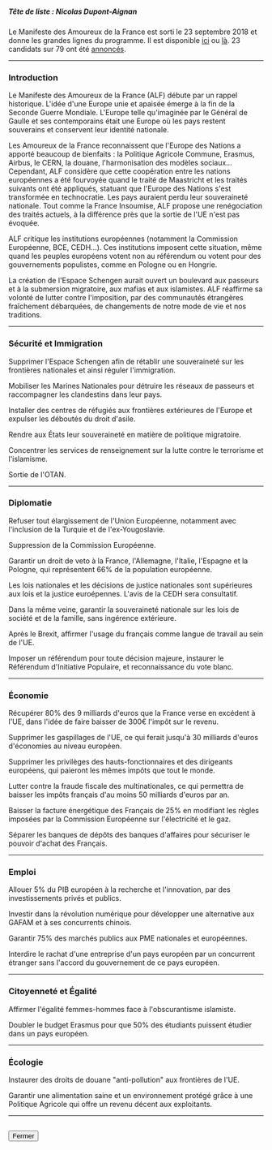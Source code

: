 ##### Tête de liste : Nicolas Dupont-Aignan

Le  Manifeste des Amoureux de la France est sorti le 23 septembre 2018 et donne les grandes lignes du programme. Il est disponible [ici](pdf/Manifeste-Européennes-Version-23-septembre-Presse.pdf) ou [là](https://amoureuxdelafrance2019.fr/lire-le-manifeste/).
23 candidats sur 79 ont été [annoncés](https://www.bfmtv.com/politique/europeennes-dupont-aignan-presente-sa-liste-le-gilet-jaune-benjamin-cauchy-en-9e-position-1661204.html).

<hr>

### Introduction
Le Manifeste des Amoureux de la France (ALF) débute par un rappel historique. L'idée d'une Europe unie et apaisée émerge à la fin de la Seconde Guerre Mondiale. L'Europe telle qu'imaginée par le Général de Gaulle et ses contemporains était une Europe où les pays restent souverains et conservent leur identité nationale.

Les Amoureux de la France reconnaissent que l'Europe des Nations a apporté beaucoup de bienfaits : la Politique Agricole Commune, Erasmus, Airbus, le CERN, la douane, l'harmonisation des modèles sociaux…
Cependant, ALF considère que cette coopération entre les nations européennes a été fourvoyée quand le traité de Maastricht et les traités suivants ont été appliqués, statuant que l'Europe des Nations s'est transformée en technocratie. Les pays auraient perdu leur souveraineté nationale.
Tout comme la France Insoumise, ALF propose une renégociation des traités actuels, à la différence près que la sortie de l'UE n'est pas évoquée.

ALF critique les institutions européennes (notamment la Commission Européenne, BCE, CEDH…). Ces institutions imposent cette situation, même quand les peuples européens votent non au référendum ou votent pour des gouvernements populistes, comme en Pologne ou en Hongrie.

La création de l'Espace Schengen aurait ouvert un boulevard aux passeurs et à la submersion migratoire, aux mafias et aux islamistes. ALF réaffirme sa volonté de lutter contre l'imposition, par des communautés étrangères fraîchement débarquées, de changements de notre mode de vie et nos traditions.

<hr>

### Sécurité et Immigration

Supprimer l'Espace Schengen afin de rétablir une souveraineté sur les frontières nationales et ainsi réguler l'immigration.

Mobiliser les Marines Nationales pour détruire les réseaux de passeurs et raccompagner les clandestins dans leur pays.

Installer des centres de réfugiés aux frontières extérieures de l'Europe et expulser les déboutés du droit d'asile.

Rendre aux États leur souveraineté en matière de politique migratoire.

Concentrer les services de renseignement sur la lutte contre le terrorisme et l'islamisme.

Sortie de l'OTAN.

<hr>

### Diplomatie

Refuser tout élargissement de l'Union Européenne, notamment avec l'inclusion de la Turquie et de l'ex-Yougoslavie.

Suppression de la Commission Européenne.

Garantir un droit de veto à la France, l'Allemagne, l'Italie, l'Espagne et la Pologne, qui représentent 66% de la population européenne.

Les lois nationales et les décisions de justice nationales sont supérieures aux lois et la justice euroépennes. L'avis de la CEDH sera consultatif.

Dans la même veine, garantir la souveraineté nationale sur les lois de société et de la famille, sans ingérence extérieure.

Après le Brexit, affirmer l'usage du français comme langue de travail au sein de l'UE.

Imposer un référendum pour toute décision majeure, instaurer le Référendum d'Initiative Populaire, et reconnaissance du vote blanc.

<hr>

### Économie

Récupérer 80% des 9 milliards d'euros que la France verse en excédent à l'UE, dans l'idée de faire baisser de 300€ l'impôt sur le revenu.

Supprimer les gaspillages de l'UE, ce qui ferait jusqu'à 30 milliards d'euros d'économies au niveau européen.

Supprimer les privilèges des hauts-fonctionnaires et des dirigeants européens, qui paieront les mêmes impôts que tout le monde.

Lutter contre la fraude fiscale des multinationales, ce qui permettra de baisser les impôts français d'au moins 50 milliards d'euros par an.

Baisser la facture énergétique des Français de 25% en modifiant les règles imposées par la Commission Européenne sur l'électricité et le gaz.

Séparer les banques de dépôts des banques d'affaires pour sécuriser le pouvoir d'achat des Français.

<hr>

### Emploi

Allouer 5% du PIB européen à la recherche et l'innovation, par des investissements privés et publics.

Investir dans la révolution numérique pour développer une alternative aux GAFAM et à ses concurrents chinois.

Garantir 75% des marchés publics aux PME nationales et européennes.

Interdire le rachat d'une entreprise d'un pays européen par un concurrent étranger sans l'accord du gouvernement de ce pays européen.

<hr>

### Citoyenneté et Égalité

Affirmer l'égalité femmes-hommes face à l'obscurantisme islamiste.

Doubler le budget Erasmus pour que 50% des étudiants puissent étudier dans un pays européen.

<hr>

### Écologie

Instaurer des droits de douane "anti-pollution" aux frontières de l'UE.

Garantir une alimentation saine et un environnement protégé grâce à une Politique Agricole qui offre un revenu décent aux exploitants.

<hr>
<h2><button class="btn btn-default btn-sm" onclick="dlfclose()">Fermer</button></h2>